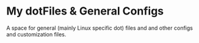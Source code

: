 # My dotFiles & General Configs

A space for general (mainly Linux specific dot) files and and other configs and customization files.

<br/>

